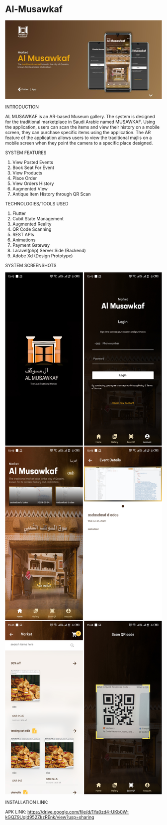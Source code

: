 # Al-Musawkaf
<img src = "Al Musawkaf.jpg" width ="1000" />

INTRODUCTION

AL MUSAWKAF is an AR-based Museum gallery. The system is designed for the traditional marketplace in Saudi Arabic named MUSAWKAF. Using the application, users can scan the items and view their history on a mobile screen, they can purchase specific items using the application. The AR feature of the application allows users to view the traditional majlis on a mobile screen when they point the camera to a specific place designed.

SYSTEM FEATURES

1. View Posted Events
2. Book Seat For Event
3. View Products
4. Place Order
5. View Orders History
6. Augmented View
7. Antique Item History through QR Scan

TECHNOLOGIES/TOOLS USED
1. Flutter
2. Cubit State Management
3. Augmented Reality
4. QR Code Scanning
5. REST APIs
6. Animations
7. Payment Gateway
8. Laravel(php) Server Side (Backend)
9. Adobe Xd (Design Prototype)

SYSTEM SCREENSHOTS

<img src = "1.jpg" width ="250" /> <img src = "2.jpg" width ="250" /> <img src = "3.jpg" width ="250" /> <img src = "4.jpg" width ="250" /> <img src = "5.jpg" width ="250" /> <img src = "6.jpg" width ="250" />

INSTALLATION LINK:

APK LINK: https://drive.google.com/file/d/1Ya0zd4-UKb0W-kGQZ9UqId952ZkzREnk/view?usp=sharing
